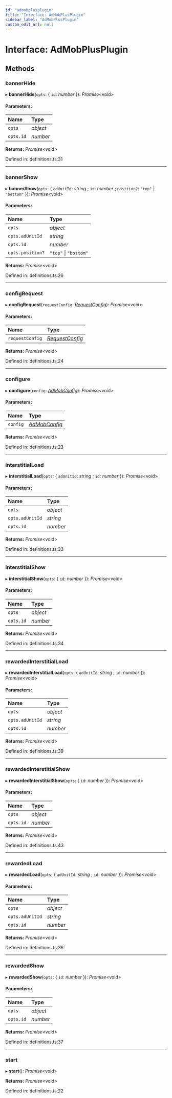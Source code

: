```yaml
---
id: "admobplusplugin"
title: "Interface: AdMobPlusPlugin"
sidebar_label: "AdMobPlusPlugin"
custom_edit_url: null
---
```


# Interface: AdMobPlusPlugin

## Methods

### bannerHide

▸ **bannerHide**(`opts`: { `id`: *number*  }): *Promise*<void\>

#### Parameters:

| Name | Type |
| :------ | :------ |
| `opts` | *object* |
| `opts.id` | *number* |

**Returns:** *Promise*<void\>

Defined in: definitions.ts:31

___

### bannerShow

▸ **bannerShow**(`opts`: { `adUnitId`: *string* ; `id`: *number* ; `position?`: ``"top"`` \| ``"bottom"``  }): *Promise*<void\>

#### Parameters:

| Name | Type |
| :------ | :------ |
| `opts` | *object* |
| `opts.adUnitId` | *string* |
| `opts.id` | *number* |
| `opts.position?` | ``"top"`` \| ``"bottom"`` |

**Returns:** *Promise*<void\>

Defined in: definitions.ts:26

___

### configRequest

▸ **configRequest**(`requestConfig`: [*RequestConfig*](../index.md#requestconfig)): *Promise*<void\>

#### Parameters:

| Name | Type |
| :------ | :------ |
| `requestConfig` | [*RequestConfig*](../index.md#requestconfig) |

**Returns:** *Promise*<void\>

Defined in: definitions.ts:24

___

### configure

▸ **configure**(`config`: [*AdMobConfig*](../index.md#admobconfig)): *Promise*<void\>

#### Parameters:

| Name | Type |
| :------ | :------ |
| `config` | [*AdMobConfig*](../index.md#admobconfig) |

**Returns:** *Promise*<void\>

Defined in: definitions.ts:23

___

### interstitialLoad

▸ **interstitialLoad**(`opts`: { `adUnitId`: *string* ; `id`: *number*  }): *Promise*<void\>

#### Parameters:

| Name | Type |
| :------ | :------ |
| `opts` | *object* |
| `opts.adUnitId` | *string* |
| `opts.id` | *number* |

**Returns:** *Promise*<void\>

Defined in: definitions.ts:33

___

### interstitialShow

▸ **interstitialShow**(`opts`: { `id`: *number*  }): *Promise*<void\>

#### Parameters:

| Name | Type |
| :------ | :------ |
| `opts` | *object* |
| `opts.id` | *number* |

**Returns:** *Promise*<void\>

Defined in: definitions.ts:34

___

### rewardedInterstitialLoad

▸ **rewardedInterstitialLoad**(`opts`: { `adUnitId`: *string* ; `id`: *number*  }): *Promise*<void\>

#### Parameters:

| Name | Type |
| :------ | :------ |
| `opts` | *object* |
| `opts.adUnitId` | *string* |
| `opts.id` | *number* |

**Returns:** *Promise*<void\>

Defined in: definitions.ts:39

___

### rewardedInterstitialShow

▸ **rewardedInterstitialShow**(`opts`: { `id`: *number*  }): *Promise*<void\>

#### Parameters:

| Name | Type |
| :------ | :------ |
| `opts` | *object* |
| `opts.id` | *number* |

**Returns:** *Promise*<void\>

Defined in: definitions.ts:43

___

### rewardedLoad

▸ **rewardedLoad**(`opts`: { `adUnitId`: *string* ; `id`: *number*  }): *Promise*<void\>

#### Parameters:

| Name | Type |
| :------ | :------ |
| `opts` | *object* |
| `opts.adUnitId` | *string* |
| `opts.id` | *number* |

**Returns:** *Promise*<void\>

Defined in: definitions.ts:36

___

### rewardedShow

▸ **rewardedShow**(`opts`: { `id`: *number*  }): *Promise*<void\>

#### Parameters:

| Name | Type |
| :------ | :------ |
| `opts` | *object* |
| `opts.id` | *number* |

**Returns:** *Promise*<void\>

Defined in: definitions.ts:37

___

### start

▸ **start**(): *Promise*<void\>

**Returns:** *Promise*<void\>

Defined in: definitions.ts:22
